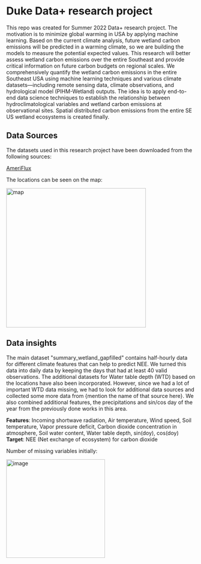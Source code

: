 # Duke Data+ research project

This repo was created for Summer 2022 Data+ research project. The motivation is to minimize global warming in USA by applying machine learning. Based on the current climate analysis, future wetland carbon emissions will be predicted in a warming climate, so we are building the models to measure the potential expected values. This research will better assess wetland carbon emissions over the entire Southeast and provide critical information on future carbon budgets on regional scales.
We comprehensively quantify the wetland carbon emissions in the entire Southeast USA using machine learning techniques and various climate datasets—including remote sensing data, climate observations, and hydrological model (PIHM-Wetland) outputs. The idea is to apply end-to-end data science techniques to establish the relationship between hydroclimatological variables and wetland carbon emissions at observational sites. Spatial distributed carbon emissions from the entire SE US wetland ecosystems is created finally.  


## Data Sources

The datasets used in this research project have been downloaded from the following sources:

[AmeriFlux](https://ameriflux.lbl.gov)

The locations can be seen on the map:

<img width="372" alt="map" src="https://user-images.githubusercontent.com/53462948/178688240-772000f0-b457-4e1e-b076-8b64b44dc242.png">


## Data insights

The main dataset "summary_wetland_gapfilled" contains half-hourly data for different climate features that can help to predict NEE. We turned this data into daily data by keeping the days that had at least 40 valid observations. The additional datasets for Water table depth (WTD) based on the locations have also been incorporated. However, since we had a lot of important WTD data missing, we had to look for additional data sources and collected some more data from {mention the name of that source here}. We also combined additional features, the precipitations and sin/cos day of the year from the previously done works in this area.

**Features**: Incoming shortwave radiation,  Air temperature,  Wind speed,  Soil temperature,  Vapor pressure deficit,  Carbon dioxide concentration in atmosphere,  Soil water content,  Water table depth, sin(doy), cos(doy)
**Target**: NEE (Net exchange of ecosystem) for carbon dioxide  

Number of missing variables initially:

<img width="263" alt="image" src="https://user-images.githubusercontent.com/53462948/178687316-9358cce3-2d97-43e5-bff4-a2970f3d465b.png">

